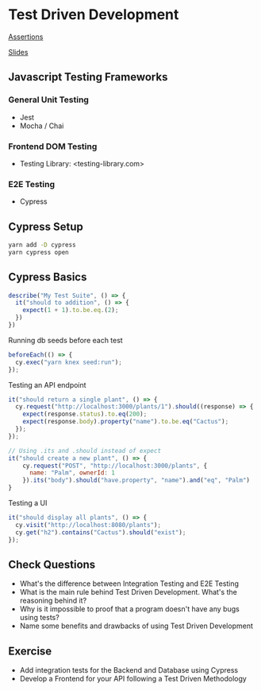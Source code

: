 # Test Driven Development

[Assertions](https://docs.cypress.io/guides/references/assertions.html#BDD-Assertions)

[Slides](https://reveal-viewer.netlify.app/?md=https://raw.githubusercontent.com/gabrielheinrich/ccl-lessons/master/firestack/testing.md)

## Javascript Testing Frameworks

### General Unit Testing

- Jest
- Mocha / Chai

### Frontend DOM Testing

- Testing Library: <testing-library.com>

### E2E Testing

- Cypress

## Cypress Setup

```bash
yarn add -D cypress
yarn cypress open
```

## Cypress Basics

```js
describe("My Test Suite", () => {
  it("should to addition", () => {
    expect(1 + 1).to.be.eq.(2);
  })
})
```

Running db seeds before each test

```js
beforeEach(() => {
  cy.exec("yarn knex seed:run");
});
```

Testing an API endpoint

```js
it("should return a single plant", () => {
  cy.request("http://localhost:3000/plants/1").should((response) => {
    expect(response.status).to.eq(200);
    expect(response.body).property("name").to.be.eq("Cactus");
  });
});

// Using .its and .should instead of expect
it("should create a new plant", () => {
    cy.request("POST", "http://localhost:3000/plants", {
      name: "Palm", ownerId: 1
    }).its("body").should("have.property", "name").and("eq", "Palm")
}
```

Testing a UI

```js
it("should display all plants", () => {
  cy.visit("http://localhost:8080/plants");
  cy.get("h2").contains("Cactus").should("exist");
});
```

## Check Questions

- What's the difference between Integration Testing and E2E Testing
- What is the main rule behind Test Driven Development. What's the reasoning
  behind it?
- Why is it impossible to proof that a program doesn't have any bugs using tests?
- Name some benefits and drawbacks of using Test Driven Development

## Exercise

- Add integration tests for the Backend and Database using Cypress
- Develop a Frontend for your API following a Test Driven Methodology
